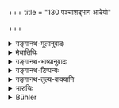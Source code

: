 +++
title = "130 पञ्चाशद्भाग आदेयो"

+++

<details><summary>गङ्गानथ-मूलानुवादः</summary>

In the case of cattle and gold the fiftieth part shall be taken by the King; and in the case of grains, the eighth, sixth or twelfth part.—(130)
</details>

<details><summary>मेधातिथिः</summary>

मूल्याधिकयोः **पशुहिरण्ययोः** **पञ्चाशद्भागो** ग्राह्यः । **धान्यानां** भागविशेषः सुकरदुष्करापेक्षया मन्तव्यः । पञ्चाशत्पूरणः पञ्चाशः । "विंशत्यादिभ्यः" (पाण् ५.२.५६) इति पक्षे तमट् । पञ्चशद्भाग इति पाठे द्विभागादिवत् संख्यान्तरम् ॥ ७.१३० ॥
</details>

<details><summary>गङ्गानथ-भाष्यानुवादः</summary>

‘*In the ease of cattle and gold*’—which are of high value—‘*the fiftieth part shall be taken by the Ring*’.

‘*In the case of grains*’—the exact share to be taken is to be determined in accordance with the greater or less labour involved in the producing of each kind.

‘*Pañcāśaḥ*’—the fiftieth; the affix being ‘*tamaṭ*’. If the reading be ‘*pañcāthadbhāgah*,’ it would be similar to such expressions as ‘*dvibhāga*’ (‘two parts’) and the like; and in that case it would stand for a totally different number (meaning ‘fifty parts’).—(130)
</details>

<details><summary>गङ्गानथ-टिप्पन्यः</summary>

The second half of this verse is quoted in *Vīramitrodaya* (Rājanīti, p. 262), which remarks that the option laid down is in view of the varying fertility of the soil and the consequent greater or less labour involved in cultivation; it explains ‘*dhānya*’ as standing for *Vrīhi*, *Yava* and so forth and adds that what is here mentioned is to be realised only from cultivators.
</details>

<details><summary>गङ्गानथ-तुल्य-वाक्यानि</summary>

See above, 10, 118 and 120.

*Gautama* (10.24, 25),—‘Cultivators should pay to the king a tax
amounting to one-tenth, one-eighth, or one-sixth of the produce. Some declare that there is a tax also on cattle and gold, *viz*., one-fifth of the stock.’

*Baudhāyana* (1.18.1).—‘The king shall protect his subjects, receiving
as his wage a sixth part of their incomes.’

*Vaśiṣṭha* (1.42).—‘A king who rules according to the sacred law may
take the sixth part of the wealth of his subjects.’

*Viṣṇu* (3.22-24).—‘He should lake from his subjects as taxes a sixth
part of every ear of the corn, and a sixth part of all other seeds;—two in the hundred, of cattle, gold and clothes.’

*Viṣṇudharmottara* (Vīramitrodaya-Rājanīti, p. 262).—‘Of awned grains,
the sixth part, of leguminous grains, the eighth part, shall be taken by the king as the tax.’

*Bṛhaspati* (Do., p. 263).—‘The cultivator shall pay to the king, (*a*)
the tenth, (*b*) eighth and (*c*) sixth parts of the produce (*a*) from fallow land (*b*) of the autumn crop and (*c*) the spring crop, respectively. “They shall pay taxes six-monthly or yearly, in accordance with the custom of *the country*; such is the eternal duty of cultivators.”

*Śukranīti* (4.2.212 *et. seq*.)—‘*Duty* is the king’s share received
from the buyer and the seller. The regions of the duty arc the market-place, streets and mines. Duties are to he levied on goods only once. The king should receive the thirty-second portion from the seller or buyer. The twentieth or the sixteenth part is not a drawback upon the price. The king shall not realise duty from the seller when he receives what is less than cost price for his commodity; he shall realise it from the buyer on finding him to be the gainer. Having ascertained the amount of produce from the measured plots of land, the king shall demand revenue, apportioning it among the cultivators. The king shall realise rent from the peasant in such a way as may not ruin him. The king should realise one-third, one-fourth, or one-half from places irrigated by tanks, canals and wells, by rains and by rivers respectively, he should have one-sixth from barren and rocky soils. If the king realises from one cultivator 100 silver *kārṣāpaṇas*, he should refund to him 20
*Karṣas*. For minerals, the king shall realise duty at the following
rates after deducting the expenses incurred:—Half of gold, one-third of silver, one-fourth of copper, one-sixth of zinc and iron, half of gems, half of glass and lead. He should realise one-third, one-fifth, one-seventh, one-tenth and one-twentieth from the collectors of grasses and foods. He should have one-eighth of the increase of goats, sheep, cows, buffaloes and horses, and one-sixteenth of the milk of buffaloes, she-goats, and ewes. Artists and artisans he shall make work for him one day in the fortnight. If the people start new industries or cultivate new lands, dig tanks, canals or wells, etc., the king should not demand anything from them until they have realised a profit double the amount spent by them. Having determined the land-revenue for each village, the king should receive it in advance from one rich man, or a guarantee of monthly or periodical payments. He should realise the one-thirty-second portion of the income of the money-lender. He should receive rents from houses and cultivated lands; also land-tax from shopkeepers; for the preservation and repairs of streets, he should realise dues from the users.’
</details>

<details><summary>भारुचिः</summary>

मूल्याधिकयोः पशुहिरण्ययोः **पञ्चाशद्भागो** ग्राह्यः । धान्यानां भागविशेषः सुकरापक्षया कल्प्यः ॥ ७.१३० ॥
</details>

<details><summary>Bühler</summary>

130	A fiftieth part of (the increments on) cattle and gold may be taken by the king, and the eighth, sixth, or twelfth part of the crops.
</details>
